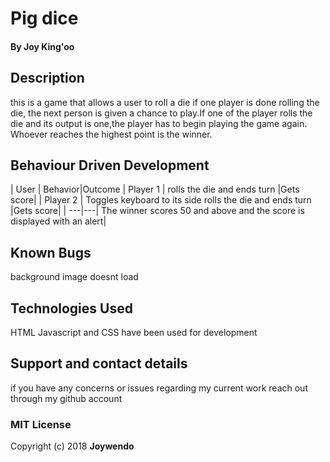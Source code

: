 # Pig dice
#### By Joy King'oo
## Description
this is a game that allows a user to roll a die if one player is done rolling the die, the next person is given a chance to play.If one of the player rolls the die and its output is one,the player has to begin playing the game again. Whoever reaches the highest point is the winner.
## Behaviour Driven Development
| User | Behavior|Outcome
| Player 1 | rolls the die and ends turn |Gets score|
| Player 2 | Toggles keyboard to its side rolls the die and ends turn |Gets score|
| ---|---| The winner scores 50 and above and the score is displayed with an alert|

## Known Bugs
background image doesnt load
## Technologies Used
HTML Javascript and CSS have been used for development
## Support and contact details
if you have any concerns or issues regarding my current work reach out through my github account
### MIT License
Copyright (c) 2018 **Joywendo**
